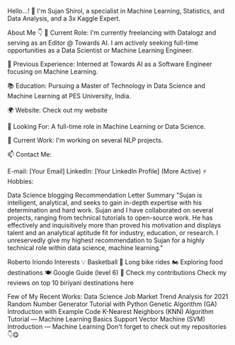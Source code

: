 Hello...! 👋
I'm Sujan Shirol, a specialist in Machine Learning, Statistics, and Data Analysis, and a 3x Kaggle Expert.

About Me 👇
🎯 Current Role:
I'm currently freelancing with Datalogz and serving as an Editor @ Towards AI. I am actively seeking full-time opportunities as a Data Scientist or Machine Learning Engineer.

🥇 Previous Experience:
Interned at Towards AI as a Software Engineer focusing on Machine Learning.

📚 Education:
Pursuing a Master of Technology in Data Science and Machine Learning at PES University, India.

🌍 Website:
Check out my website

🚀 Looking For:
A full-time role in Machine Learning or Data Science.

💬 Current Work:
I'm working on several NLP projects.

📫 Contact Me:

E-mail: [Your Email]
LinkedIn: [Your LinkedIn Profile] (More Active)
⚡ Hobbies:

Data Science blogging
Recommendation Letter Summary
"Sujan is intelligent, analytical, and seeks to gain in-depth expertise with his determination and hard work. Sujan and I have collaborated on several projects, ranging from technical tutorials to open-source work. He has effectively and inquisitively more than proved his motivation and displays talent and an analytical aptitude fit for industry, education, or research. I unreservedly give my highest recommendation to Sujan for a highly technical role within data science, machine learning."

Roberto Iriondo
Interests 💡
Basketball 🏀
Long bike rides 🏍️
Exploring food destinations 🍽
Google Guide (level 6) 🤠 Check my contributions
Check my reviews on top 10 biriyani destinations here

Few of My Recent Works:
Data Science Job Market Trend Analysis for 2021
Random Number Generator Tutorial with Python
Genetic Algorithm (GA) Introduction with Example Code
K-Nearest Neighbors (KNN) Algorithm Tutorial — Machine Learning Basics
Support Vector Machine (SVM) Introduction — Machine Learning
Don't forget to check out my repositories 👇😋

